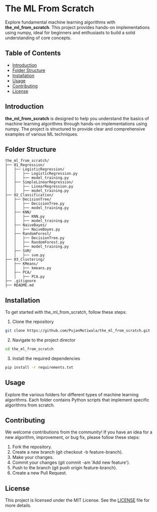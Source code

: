 # The ML From Scratch

Explore fundamental machine learning algorithms with **the_ml_from_scratch**. This project provides hands-on implementations using numpy, ideal for beginners and enthusiasts to build a solid understanding of core concepts.

## Table of Contents

- [Introduction](#introduction)
- [Folder Structure](#folder-structure)
- [Installation](#installation)
- [Usage](#usage)
- [Contributing](#contributing)
- [License](#license)

## Introduction

**the_ml_from_scratch** is designed to help you understand the basics of machine learning algorithms through hands-on implementations using numpy. The project is structured to provide clear and comprehensive examples of various ML techniques.

## Folder Structure

```plaintext
the_ml_from_scratch/
├── 01_Regression/
│   ├── LogisticRegression/
│   │   ├── LogisticRegression.py
│   │   ├── model_training.py
│   ├── SimpleLinearRegression/
│   │   ├── LinearRegression.py
│   │   ├── model_training.py
├── 02_Classification/
│   ├── DecisionTree/
│   │   ├── DecisionTree.py
│   │   ├── model_training.py
│   ├── KNN/
│   │   ├── KNN.py
│   │   ├── model_training.py
│   ├── NaiveBayes/
│   │   ├── NaiveBayes.py
│   ├── RandomForest/
│   │   ├── DecisionTree.py
│   │   ├── RandomForest.py
│   │   ├── model_training.py
│   ├── SVM/
│   │   ├── svm.py
├── 03_Clustering/
│   ├── KMeans/
│   │   ├── kmeans.py
│   ├── PCA/
│   │   ├── PCA.py
├── .gitignore
├── README.md
```
## Installation

To get started with the_ml_from_scratch, follow these steps:

1. Clone the repository
```bash
git clone https://github.com/PujanMotiwala/the_ml_from_scratch.git
```

2. Navigate to the project director

```bash
cd the_ml_from_scratch
```

3. Install the required dependencies
```bash
pip install -r requirements.txt
```

## Usage

Explore the various folders for different types of machine learning algorithms. Each folder contains Python scripts that implement specific algorithms from scratch.

## Contributing

We welcome contributions from the community! If you have an idea for a new algorithm, improvement, or bug fix, please follow these steps:

1. Fork the repository.
2. Create a new branch (git checkout -b feature-branch).
3. Make your changes.
4. Commit your changes (git commit -am 'Add new feature').
5. Push to the branch (git push origin feature-branch).
6. Create a new Pull Request.

## License

This project is licensed under the MIT License. See the [LICENSE](LICENSE) file for more details.
